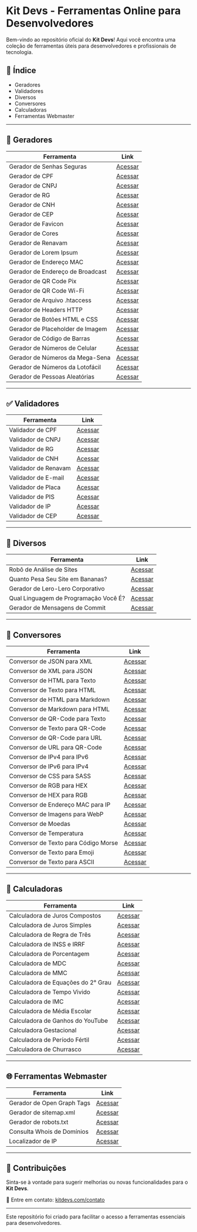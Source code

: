 # Kit Devs - Ferramentas Online para Desenvolvedores  

Bem-vindo ao repositório oficial do **Kit Devs**! Aqui você encontra uma coleção de ferramentas úteis para desenvolvedores e profissionais de tecnologia.  

## 📌 Índice  

- Geradores
- Validadores
- Diversos
- Conversores
- Calculadoras
- Ferramentas Webmaster

---

## 🔧 Geradores  

| Ferramenta | Link |
|------------|------|
| Gerador de Senhas Seguras| [Acessar](https://kitdevs.com/gerador-senhas) |
| Gerador de CPF | [Acessar](https://kitdevs.com/gerador-cpf) |
| Gerador de CNPJ | [Acessar](https://kitdevs.com/gerador-cnpj) |
| Gerador de RG | [Acessar](https://kitdevs.com/gerador-rg) |
| Gerador de CNH | [Acessar](https://kitdevs.com/gerador-cnh) |
| Gerador de CEP | [Acessar](https://kitdevs.com/gerador-cep) |
| Gerador de Favicon | [Acessar](https://kitdevs.com/gerador-favicon) |
| Gerador de Cores | [Acessar](https://kitdevs.com/gerador-cores) |
| Gerador de Renavam | [Acessar](https://kitdevs.com/gerador-renavam) |
| Gerador de Lorem Ipsum | [Acessar](https://kitdevs.com/gerador-lorem-ipsum) |
| Gerador de Endereço MAC	| [Acessar](https://kitdevs.com/gerador-mac) |
| Gerador de Endereço de Broadcast | [Acessar](https://kitdevs.com/gerador-broadcast) |
| Gerador de QR Code Pix | [Acessar](https://kitdevs.com/gerador-qr-code-pix) |
| Gerador de QR Code Wi-Fi | [Acessar](https://kitdevs.com/gerador-qr-code-wifi) |
| Gerador de Arquivo .htaccess	| [Acessar](https://kitdevs.com/gerador-htaccess) |
| Gerador de Headers HTTP	| [Acessar](https://kitdevs.com/gerador-headers-http) |
| Gerador de Botões HTML e CSS | [Acessar](https://kitdevs.com/gerador-botoes) |
| Gerador de Placeholder de Imagem | [Acessar](https://kitdevs.com/gerador-placeholder-imagem) |
| Gerador de Código de Barras | [Acessar](https://kitdevs.com/gerador-codigo-barras) |
| Gerador de Números de Celular | [Acessar](https://kitdevs.com/gerador-numeros-celular) |
| Gerador de Números da Mega-Sena | [Acessar](https://kitdevs.com/gerador-mega-sena) |
| Gerador de Números da Lotofácil | [Acessar](https://kitdevs.com/gerador-lotofacil) |
| Gerador de Pessoas Aleatórias | [Acessar](https://kitdevs.com/gerador-pessoas) |


---

## ✅ Validadores  

| Ferramenta | Link |
|------------|------|
| Validador de CPF | [Acessar](https://kitdevs.com/validador-cpf) |
| Validador de CNPJ | [Acessar](https://kitdevs.com/validador-cnpj) |
| Validador de RG | [Acessar](https://kitdevs.com/validador-rg) |
| Validador de CNH | [Acessar](https://kitdevs.com/validador-cnh) |
| Validador de Renavam | [Acessar](https://kitdevs.com/validador-renavam) |
| Validador de E-mail | [Acessar](https://kitdevs.com/validador-email) |
| Validador de Placa | [Acessar](https://kitdevs.com/validador-placa) |
| Validador de PIS | [Acessar](https://kitdevs.com/validador-pis) |
| Validador de IP | [Acessar](https://kitdevs.com/validador-ip) |
| Validador de CEP | [Acessar](https://kitdevs.com/validador-cep) |

---

## 🎲 Diversos

| Ferramenta | Link |
|------------|------|
| Robô de Análise de Sites | [Acessar](https://kitdevs.com/robo-analise-sites) |
| Quanto Pesa Seu Site em Bananas? | [Acessar](https://kitdevs.com/quanto-pesa-seu-site-em-bananas) |
| Gerador de Lero-Lero Corporativo | [Acessar](https://kitdevs.com/gerador-lero-lero-corporativo) |
| Qual Linguagem de Programação Você É? | [Acessar](https://kitdevs.com/quiz-linguagem-programacao) |
| Gerador de Mensagens de Commit | [Acessar](https://kitdevs.com/gerador-commit) |

---

## 🔄 Conversores  

| Ferramenta | Link |
|------------|------|
| Conversor de JSON para XML | [Acessar](https://kitdevs.com/conversor-json-xml) |
| Conversor de XML para JSON | [Acessar](https://kitdevs.com/conversor-xml-json) |
| Conversor de HTML para Texto | [Acessar](https://kitdevs.com/conversor-html-texto) |
| Conversor de Texto para HTML | [Acessar](https://kitdevs.com/conversor-texto-html) |
| Conversor de HTML para Markdown | [Acessar](https://kitdevs.com/conversor-html-markdown) |
| Conversor de Markdown para HTML | [Acessar](https://kitdevs.com/conversor-markdown-html) |
| Conversor de QR-Code para Texto | [Acessar](https://kitdevs.com/conversor-qr-code-texto) |
| Conversor de Texto para QR-Code | [Acessar](https://kitdevs.com/conversor-texto-qr-code) |
| Conversor de QR-Code para URL | [Acessar](https://kitdevs.com/conversor-qr-code-url) |
| Conversor de URL para QR-Code | [Acessar](https://kitdevs.com/conversor-url-qr-code) |
| Conversor de IPv4 para IPv6 | [Acessar](https://kitdevs.com/conversor-ipv4-ipv6) |
| Conversor de IPv6 para IPv4 | [Acessar](https://kitdevs.com/conversor-ipv6-ipv4) |
| Conversor de CSS para SASS	| [Acessar](https://kitdevs.com/conversor-css-sass) |
| Conversor de RGB para HEX	| [Acessar](https://kitdevs.com/conversor-rgb-hex) |
| Conversor de HEX para RGB	| [Acessar](https://kitdevs.com/conversor-hex-rgb) |
| Conversor de Endereço MAC para IP | [Acessar](https://kitdevs.com/conversor-mac-ip) |
| Conversor de Imagens para WebP |	[Acessar](https://kitdevs.com/conversor-imagens-para-webp) |
| Conversor de Moedas	| [Acessar](https://kitdevs.com/conversor-moedas) |
| Conversor de Temperatura	| [Acessar](https://kitdevs.com/conversor-temperatura) |
| Conversor de Texto para Código Morse | [Acessar](https://kitdevs.com/conversor-texto-codigo-morse) |
| Conversor de Texto para Emoji	| [Acessar](https://kitdevs.com/conversor-texto-emoji) |
| Conversor de Texto para ASCII	| [Acessar](https://kitdevs.com/conversor-texto-ascii) |

---

## 🧮 Calculadoras

| Ferramenta | Link |
|------------|------|
| Calculadora de Juros Compostos | [Acessar](https://kitdevs.com/calculadora-juros-compostos) |
| Calculadora de Juros Simples | [Acessar](https://kitdevs.com/calculadora-juros-simples) |
| Calculadora de Regra de Três | [Acessar](https://kitdevs.com/calculadora-regra-de-tres) |
| Calculadora de INSS e IRRF | [Acessar](https://kitdevs.com/calculadora-inss-irrf) |
| Calculadora de Porcentagem | [Acessar](https://kitdevs.com/calculadora-porcentagem) |
| Calculadora de MDC | [Acessar](https://kitdevs.com/calculadora-mdc) |
| Calculadora de MMC | [Acessar](https://kitdevs.com/calculadora-mmc) |
| Calculadora de Equações do 2° Grau | [Acessar](https://kitdevs.com/calculadora-equacoes) |
| Calculadora de Tempo Vivido | [Acessar](https://kitdevs.com/calculadora-tempo-vivido) |
| Calculadora de IMC | [Acessar](https://kitdevs.com/calculadora-imc) |
| Calculadora de Média Escolar	| [Acessar](https://kitdevs.com/calculadora-media-escolar) |
| Calculadora de Ganhos do YouTube | [Acessar](https://kitdevs.com/calculadora-ganhos-youtube) |
| Calculadora Gestacional	| [Acessar](https://kitdevs.com/calculadora-gestacional) |
| Calculadora de Período Fértil	| [Acessar](https://kitdevs.com/calculadora-periodo-fertil) |
| Calculadora de Churrasco	| [Acessar](https://kitdevs.com/calculadora-churrasco) |

---

## 🌐 Ferramentas Webmaster  

| Ferramenta | Link |
|------------|------|
| Gerador de Open Graph Tags | [Acessar](https://kitdevs.com/gerador-open-graph) |
| Gerador de sitemap.xml | [Acessar](https://kitdevs.com/gerador-sitemap) |
| Gerador de robots.txt | [Acessar](https://kitdevs.com/gerador-robots) |
| Consulta Whois de Domínios	| [Acessar](https://kitdevs.com/consulta-whois-dominios) |
| Localizador de IP	| [Acessar](https://kitdevs.com/localizador-de-ip) |

---

## 📌 Contribuições  

Sinta-se à vontade para sugerir melhorias ou novas funcionalidades para o **Kit Devs**.  

📧 Entre em contato: [kitdevs.com/contato](https://kitdevs.com/contato)  

---

Este repositório foi criado para facilitar o acesso a ferramentas essenciais para desenvolvedores.
